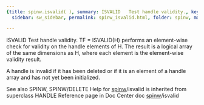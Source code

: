 ```yaml
---
{title: spinw.isvalid( ), summary: ISVALID   Test handle validity., keywords: sample,
  sidebar: sw_sidebar, permalink: spinw_isvalid.html, folder: spinw, mathjax: 'true'}

---
```

ISVALID   Test handle validity.
   TF = ISVALID(H) performs an element-wise check for validity on the 
   handle elements of H.  The result is a logical array of the same 
   dimensions as H, where each element is the element-wise validity 
   result.
 
   A handle is invalid if it has been deleted or if it is an element
   of a handle array and has not yet been initialized.
 
   See also SPINW, SPINW/DELETE
Help for [spinw](spinw.html)/isvalid is inherited from superclass HANDLE
   Reference page in Doc Center
      doc [spinw](spinw.html)/isvalid

